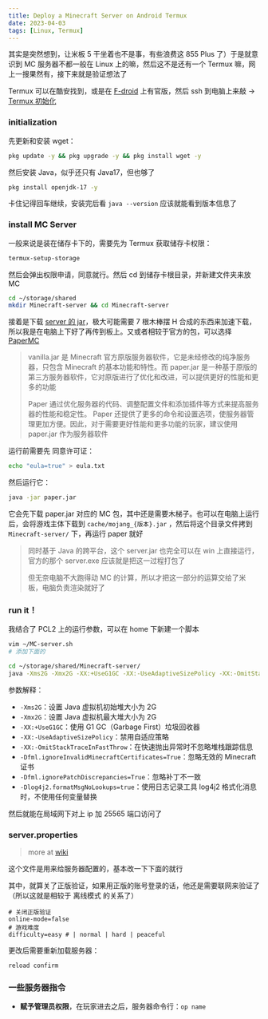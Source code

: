 ```yaml
---
title: Deploy a Minecraft Server on Android Termux
date: 2023-04-03
tags: [Linux, Termux]
---
```


其实是突然想到，让米板 5 干坐着也不是事，有些浪费这 855 Plus 了）于是就意识到 MC 服务器不都一般在 Linux 上的嘛，然后这不是还有一个 Termux 嘛，网上一搜果然有，接下来就是验证想法了

Termux 可以在酷安找到，或是在 [F-droid](https://f-droid.org/en/packages/com.termux/) 上有官版，然后 ssh 到电脑上来敲 -> [Termux 初始化](./tips/android.md#初始化)

### initialization

先更新和安装 wget：

```bash
pkg update -y && pkg upgrade -y && pkg install wget -y
```

然后安装 Java，似乎还只有 Java17，但也够了

```bash
pkg install openjdk-17 -y
```

卡住记得回车继续，安装完后看 `java --version` 应该就能看到版本信息了

### install MC Server

一般来说是装在储存卡下的，需要先为 Termux 获取储存卡权限：

```bash
termux-setup-storage
```

然后会弹出权限申请，同意就行。然后 cd 到储存卡根目录，并新建文件夹来放 MC

```bash
cd ~/storage/shared
mkdir Minecraft-server && cd Minecraft-server
```

接着是下载 [server 的 jar](https://www.minecraft.net/zh-hans/download/server)，极大可能需要 7 根木棒摆 H 合成的东西来加速下载，所以我是在电脑上下好了再传到板上。又或者相较于官方的包，可以选择 [PaperMC](https://papermc.io/downloads/paper)

> vanilla.jar 是 Minecraft 官方原版服务器软件，它是未经修改的纯净服务器，只包含 Minecraft 的基本功能和特性。而 paper.jar 是一种基于原版的第三方服务器软件，它对原版进行了优化和改进，可以提供更好的性能和更多的功能
>
> Paper 通过优化服务器的代码、调整配置文件和添加插件等方式来提高服务器的性能和稳定性。 Paper 还提供了更多的命令和设置选项，使服务器管理更加方便。因此，对于需要更好性能和更多功能的玩家，建议使用 paper.jar 作为服务器软件

运行前需要先 同意许可证：

```bash
echo "eula=true" > eula.txt
```

然后运行它：

```bash
java -jar paper.jar
```

它会先下载 paper.jar 对应的 MC 包，其中还是需要木梯子。也可以在电脑上运行后，会将游戏主体下载到 `cache/mojang_{版本}.jar` ，然后将这个目录文件拷到 `Minecraft-server/` 下，再运行 paper 就好

> 同时基于 Java 的跨平台，这个 server.jar 也完全可以在 win 上直接运行，官方的那个 server.exe 应该就是把这一过程打包了
>
> 但无奈电脑不大跑得动 MC 的计算，所以才把这一部分的运算交给了米板，电脑负责渲染就好了

### run it！

我结合了 PCL2 上的运行参数，可以在 home 下新建一个脚本

```bash
vim ~/MC-server.sh
# 添加下面的

cd ~/storage/shared/Minecraft-server/
java -Xms2G -Xmx2G -XX:+UseG1GC -XX:-UseAdaptiveSizePolicy -XX:-OmitStackTraceInFastThrow -Dfml.ignoreInvalidMinecraftCertificates=True -Dfml.ignorePatchDiscrepancies=True -Dlog4j2.formatMsgNoLookups=true -jar server-1.19.4.jar nogui
```

参数解释：

- `-Xms2G`：设置 Java 虚拟机初始堆大小为 2G
- `-Xmx2G`：设置 Java 虚拟机最大堆大小为 2G
- `-XX:+UseG1GC`：使用 G1 GC（Garbage First）垃圾回收器
- `-XX:-UseAdaptiveSizePolicy`：禁用自适应策略
- `-XX:-OmitStackTraceInFastThrow`：在快速抛出异常时不忽略堆栈跟踪信息
- `-Dfml.ignoreInvalidMinecraftCertificates=True`：忽略无效的 Minecraft 证书
- `-Dfml.ignorePatchDiscrepancies=True`：忽略补丁不一致
- `-Dlog4j2.formatMsgNoLookups=true`：使用日志记录工具 log4j2 格式化消息时，不使用任何变量替换

然后就能在局域网下对上 ip 加 25565 端口访问了

### server.properties

> more at [wiki](https://minecraft.fandom.com/zh/wiki/Server.properties)

这个文件是用来给服务器配置的，基本改一下下面的就行

其中，就算关了正版验证，如果用正版的账号登录的话，他还是需要联网来验证了（所以这就是相较于 离线模式 的关系了）

```properties
# 关闭正版验证
online-mode=false
# 游戏难度
difficulty=easy # | normal | hard | peaceful
```

更改后需要重新加载服务器：

```bash
reload confirm
```

### 一些服务器指令

- **赋予管理员权限**，在玩家进去之后，服务器命令行：`op name`
